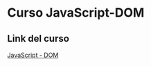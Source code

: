 # Curso JavaScript-DOM

## Link del curso

[JavaScript - DOM](https://www.youtube.com/watch?v=koiPxFFiqJ4&list=PL4ONm-ifcbQIGjBqCnF_r02e2K-SyYgv2&index=7)